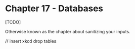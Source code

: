 # Chapter 17 - Databases

[TODO]

Otherwise known as the chapter about sanitizing your inputs.

// insert xkcd drop tables


